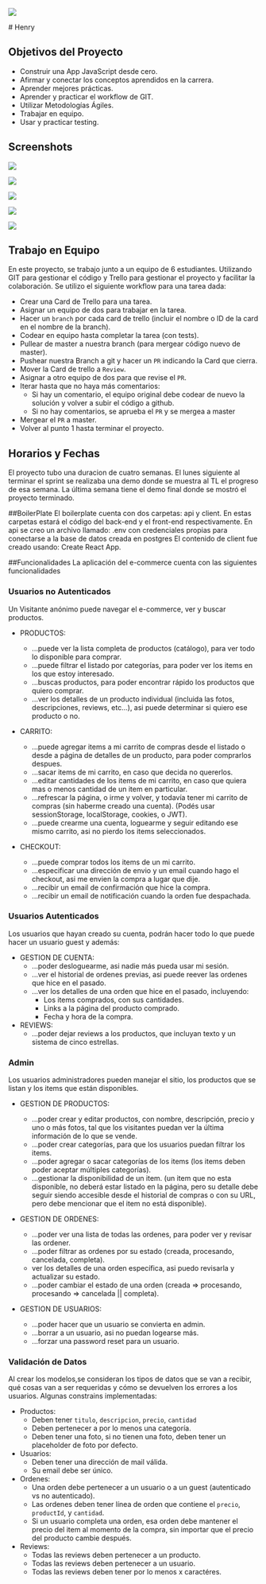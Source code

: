 <p align='left'>
    <img src='https://static.wixstatic.com/media/85087f_0d84cbeaeb824fca8f7ff18d7c9eaafd~mv2.png/v1/fill/w_160,h_30,al_c,q_85,usm_0.66_1.00_0.01/Logo_completo_Color_1PNG.webp' </img>
</p>
# Henry

## Objetivos del Proyecto

- Construir una App JavaScript desde cero.
- Afirmar y conectar los conceptos aprendidos en la carrera.
- Aprender mejores prácticas.
- Aprender y practicar el workflow de GIT.
- Utilizar Metodologías Ágiles.
- Trabajar en equipo.
- Usar y practicar testing.

## Screenshots
<p align='left'>
    <img src='https://camo.githubusercontent.com/b1c841e3ad29f12b57b9a0c9db4b8a6eadc4df6bf9edcb66739363fa62b9a2d7/687474703a2f2f7265732e636c6f7564696e6172792e636f6d2f676f6e7a616c6f616775696c61726d2f696d6167652f75706c6f61642f76313631323139353736392f486f6d655f616c637268732e6a7067' </img>
</p>
<p align='left'>
    <img src='https://camo.githubusercontent.com/d2d1a143beb752aad454a314b813dc315f8630fa259a867834351d3cbf3c7aa6/687474703a2f2f7265732e636c6f7564696e6172792e636f6d2f676f6e7a616c6f616775696c61726d2f696d6167652f75706c6f61642f76313631323139353933322f50726f64756374735f6672396f36622e6a7067' </img>
</p>
<p align='left'>
    <img src='https://camo.githubusercontent.com/d3cfaea1e82d2eba7ed00602c1e49cee0b70587d1bcff0d2369911e8bdc89d0c/687474703a2f2f7265732e636c6f7564696e6172792e636f6d2f676f6e7a616c6f616775696c61726d2f696d6167652f75706c6f61642f76313631323139363034312f4361727269746f5f7173786f6a692e6a7067' </img>
</p>
<p align='left'>
    <img src='https://camo.githubusercontent.com/b6cf7a10eae0d68508a6489711be88f56eab2fcf2b6d24958f8e72b1f7ae86f0/687474703a2f2f7265732e636c6f7564696e6172792e636f6d2f676f6e7a616c6f616775696c61726d2f696d6167652f75706c6f61642f76313631323139363131372f50726f647563744c6973745f7762326c676c2e6a7067' </img>
</p>
<p align='left'>
    <img src='https://camo.githubusercontent.com/b311216170758e15bfba0a07cbf7d57be033abf0a7411dc1a1849eb66719332d/687474703a2f2f7265732e636c6f7564696e6172792e636f6d2f676f6e7a616c6f616775696c61726d2f696d6167652f75706c6f61642f76313631323139363236322f4163636f756e7453657474696e67735f666b6b6e36312e6a7067' </img>
</p>

## Trabajo en Equipo

En este proyecto, se trabajo junto a un equipo de 6 estudiantes. Utilizando GIT para gestionar el código y Trello para gestionar el proyecto y facilitar la colaboración. Se utilizo el siguiente workflow para una tarea dada:

- Crear una Card de Trello para una tarea.
- Asignar un equipo de dos para trabajar en la tarea.
- Hacer un `branch` por cada card de trello (incluir el nombre o ID de la card en el nombre de la branch).
- Codear en equipo hasta completar la tarea (con tests).
- Pullear de master a nuestra branch (para mergear código nuevo de master).
- Pushear nuestra Branch a git y hacer un `PR` indicando la Card que cierra.
- Mover la Card de trello a `Review`.
- Asignar a otro equipo de dos para que revise el `PR`.
- Iterar hasta que no haya más comentarios:
    + Si hay un comentario, el equipo original debe codear de nuevo la solución y volver a subir el código a github.
    + Si no hay comentarios, se aprueba el `PR` y se mergea a master
- Mergear el `PR` a master.
- Volver al punto 1 hasta terminar el proyecto.

## Horarios y Fechas

El proyecto tubo una duracion de cuatro semanas. El lunes siguiente al terminar el sprint se realizaba una demo donde se muestra al TL el progreso de esa semana. La última semana tiene el demo final donde se mostró el proyecto terminado.

##BoilerPlate
El boilerplate cuenta con dos carpetas: api y client. En estas carpetas estará el código del back-end y el front-end respectivamente. En api se creo un archivo llamado: .env con credenciales propias para conectarse a la base de datos creada en postgres El contenido de client fue creado usando: Create React App.

##Funcionalidades
La aplicación del e-commerce cuenta con las siguientes funcionalidades

### Usuarios no Autenticados

Un Visitante anónimo puede navegar el e-commerce, ver y buscar productos.

- PRODUCTOS:
    + ...puede ver la lista completa de productos (catálogo), para ver todo lo disponible para comprar.
    + ...puede filtrar el listado por categorías, para poder ver los items en los que estoy interesado.
    + ...buscas productos, para poder encontrar rápido los productos que quiero comprar.
    + ...ver los detalles de un producto individual (incluida las fotos, descripciones, reviews, etc...), asi puede determinar si quiero ese producto o no.

- CARRITO:
    + ...puede agregar items a mi carrito de compras desde el listado o desde a página de detalles de un producto, para poder comprarlos despues.
    + ...sacar items de mi carrito, en caso que decida no quererlos.
    + ...editar cantidades de los items de mi carrito, en caso que quiera mas o menos cantidad de un item en particular.
    + ...refrescar la página, o irme y volver, y todavía tener mi carrito de compras (sin haberme creado una cuenta). (Podés usar sessionStorage, localStorage, cookies, o JWT).
    + ...puede crearme una cuenta, loguearme y seguir editando ese mismo carrito, asi no pierdo los items seleccionados.
- CHECKOUT:
    + ...puede comprar todos los items de un mi carrito.
    + ...especificar una dirección de envio y un email cuando hago el checkout, asi me envien la compra a lugar que dije.
    + ...recibir un email de confirmación que hice la compra.
    + ...recibir un email de notificación cuando la orden fue despachada.

### Usuarios Autenticados

Los usuarios que hayan creado su cuenta, podrán hacer todo lo que puede hacer un usuario guest y además:

- GESTION DE CUENTA:
    + ...poder desloguearme, asi nadie más pueda usar mi sesión.
    + ...ver el historial de ordenes previas, asi puede reever las ordenes que hice en el pasado.
    + ...ver los detalles de una orden que hice en el pasado, incluyendo:
        * Los items comprados, con sus cantidades.
        * Links a la página del producto comprado.
        * Fecha y hora de la compra.
- REVIEWS:
    + ...poder dejar reviews a los productos, que incluyan texto y un sistema de cinco estrellas.

### Admin

Los usuarios administradores pueden manejar el sitio, los productos que se listan y los items que están disponibles.

- GESTION DE PRODUCTOS:
    + ...poder crear y editar productos, con nombre, descripción, precio y uno o más fotos, tal que los visitantes puedan ver la última información de lo que se vende.
    + ...poder crear categorías, para que los usuarios puedan filtrar los items.
    + ...poder agregar o sacar categorías de los items (los items deben poder aceptar múltiples categorías).
    + ...gestionar la disponibilidad de un item. (un item que no esta disponible, no deberá estar listado en la página, pero su detalle debe seguir siendo accesible desde el historial de compras o con su URL, pero debe mencionar que el item no está disponible).

- GESTION DE ORDENES:
    + ...poder ver una lista de todas las ordenes, para poder ver y revisar las ordener.
    + ...poder filtrar as ordenes por su estado (creada, procesando, cancelada, completa).
    + ver los detalles de una orden específica, asi puedo revisarla y actualizar su estado.
    + ...poder cambiar el estado de una orden (creada => procesando, procesando => cancelada || completa).

- GESTION DE USUARIOS:
    + ...poder hacer que un usuario se convierta en admin.
    + ...borrar a un usuario, asi no puedan logearse más.
    + ...forzar una password reset para un usuario.

### Validación de Datos

Al crear los modelos,se consideran los tipos de datos que se van a recibir, qué cosas van a ser requeridas y cómo se devuelven los errores a los usuarios. Algunas constrains implementadas:

- Productos:
    + Deben tener `titulo`, `descripcion`, `precio`, `cantidad`
    + Deben pertenecer a por lo menos una categoría.
    + Deben tener una foto, si no tienen una foto, deben tener un placeholder de foto por defecto.
- Usuarios:
    + Deben tener una dirección de mail válida.
    + Su email debe ser único.
- Ordenes:
    + Una orden debe pertenecer a un usuario o a un guest (autenticado vs no autenticado).
    + Las ordenes deben tener línea de orden que contiene el `precio`, `productId`, y `cantidad`.
    + Si un usuario completa una orden, esa orden debe mantener el precio del item al momento de la compra, sin importar que el precio del producto cambie después.
- Reviews:
    + Todas las reviews deben pertenecer a un producto.
    + Todas las reviews deben pertenecer a un usuario.
    + Todas las reviews deben tener por lo menos x caractéres.


